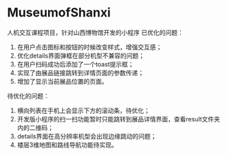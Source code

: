 # MuseumofShanxi
人机交互课程项目，针对山西博物馆开发的小程序
已优化的问题：
1. 在用户点击图标和按钮的时候改变样式，增强交互感；
2. 优化details界面弹框在部分机型不兼容的问题；
3. 在用户扫码成功后添加了一个toast提示框；
4. 实现了由展品链接跳转到详情页面的参数传递；
5. 增加了显示当前展品位置的页面。

待优化的问题：
1. 横向列表在手机上会显示下方的滚动条，待优化；
2. 开发版小程序的扫一扫功能暂时只能跳转到展品详情界面，查看result文件夹内的二维码；
3. details界面在高分辨率机型会出现边缘跳动的问题；
4. 楼层3维地图和路线导航功能待实现。

